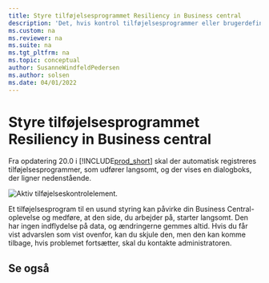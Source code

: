 ```yaml
---
title: Styre tilføjelsesprogrammet Resiliency in Business central
description: 'Det, hvis kontrol tilføjelsesprogrammer eller brugerdefinerede kontrolelementer medfører reduceret funktionalitet i Business central.'
ms.custom: na
ms.reviewer: na
ms.suite: na
ms.tgt_pltfrm: na
ms.topic: conceptual
author: SusanneWindfeldPedersen
ms.author: solsen
ms.date: 04/01/2022
---
```


# <a name="control-add-in-resiliency-in-business-central"></a><a name="control-add-in-resiliency-in-business-central"></a><a name="control-add-in-resiliency-in-business-central"></a>Styre tilføjelsesprogrammet Resiliency in Business central

Fra opdatering 20.0 i [!INCLUDE[prod_short](includes/prod_short.md)] skal der automatisk registreres tilføjelsesprogrammer, som udfører langsomt, og der vises en dialogboks, der ligner nedenstående.

![Aktiv tilføjelseskontrolelement.](media/controladdin-resiliency.png "Aktiv tilføjelseskontrolelement.")

Et tilføjelsesprogram til en usund styring kan påvirke din Business Central-oplevelse og medføre, at den side, du arbejder på, starter langsomt. Den har ingen indflydelse på data, og ændringerne gemmes altid. Hvis du får vist advarslen som vist ovenfor, kan du skjule den, men den kan komme tilbage, hvis problemet fortsætter, skal du kontakte administratoren.

## <a name="see-also"></a><a name="see-also"></a><a name="see-also"></a>Se også

<!-- []() link to new topic in dev docs -->
